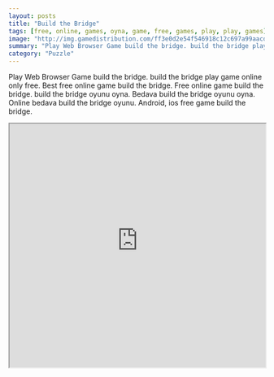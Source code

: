 ```yaml
---
layout: posts
title: "Build the Bridge"
tags: [free, online, games, oyna, game, free, games, play, play, games]
image: "http://img.gamedistribution.com/ff3e0d2e54f546918c12c697a99aacd6.jpg"
summary: "Play Web Browser Game build the bridge. build the bridge play game online only free. Best free online game build the bridge. Free online game build the bridge. build the bridge oyunu oyna. Bedava build the bridge oyunu oyna. Online bedava build the bridge oyunu. Android, ios free game build the bridge."
category: "Puzzle"
---
```


Play Web Browser Game build the bridge. build the bridge play game online only free. Best free online game build the bridge. Free online game build the bridge. build the bridge oyunu oyna. Bedava build the bridge oyunu oyna. Online bedava build the bridge oyunu. Android, ios free game build the bridge.

<iframe width="100%" height="480px;" src="http://flash.gamedistribution.com?game=ff3e0d2e54f546918c12c697a99aacd6"></iframe>